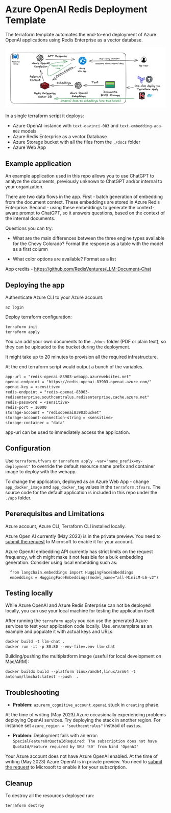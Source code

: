 # Azure OpenAI Redis Deployment Template

 The terraform template automates the end-to-end deployment of Azure OpenAI applications using Redis Enterprise as a vector database.

![Azure OpenAI Redis](app/assets/diagram.png)

In a single terraform script it deploys:

- Azure OpenAI instance with `text-davinci-003` and `text-embedding-ada-002` models
- Azure Redis Enterprise as a vector Database
- Azure Storage bucket with all the files from the `./docs` folder
- Azure Web App

## Example application

An example application used in this repo allows you to use ChatGPT to analyze the documents, previously unknown to ChatGPT and/or internal to your organization.

There are two data flows in the app. First - batch generation of embedding from the document context. These embeddings are stored in Azure Redis Enterprise. Second - using these embeddings to generate the context-aware prompt to ChatGPT, so it answers questions, based on the context of the internal documents.

Questions you can try:

- What are the main differences between the three engine types available for the Chevy Colorado? Format the response as a table with the model as a first column

- What color options are available? Format as a list

App credits - https://github.com/RedisVentures/LLM-Document-Chat


## Deploying the app

Authenticate Azure CLI to your Azure account:

```
az login
```
Deploy terraform configuration:
```
terraform init
terraform apply
```

You can add your own documents to the `./docs` folder (PDF or plain text), so they can be uploaded to the bucket during the deployment.

It might take up to 20 minutes to provision all the required infrastructure.

At the end terraform script would output a bunch of the variables.
```
app-url = "redis-openai-83903-webapp.azurewebsites.net"
openai-endpoint = "https://redis-openai-83903.openai.azure.com/"
openai-key = <sensitive>
redis-endpoint = "redis-openai-83903-redisenterprise.southcentralus.redisenterprise.cache.azure.net"
redis-password = <sensitive>
redis-port = 10000
storage-account = "redisopenai83903bucket"
storage-account-connection-string = <sensitive>
storage-container = "data"
```

app-url can be used to immediately access the application.

## Configuration

Use `terraform.tfvars` or `terraform apply -var="name_prefix=my-deployment"` to override the default resource name prefix and container image to deploy with the webapp. 

To change the application, deployed as an Azure Web App - change `app_docker_image` and `app_docker_tag` values in the `terraform.tfvars`. The source code for the default application is included in this repo under the `./app` folder.

## Pererequisites and Limitations

Azure account, Azure CLI, Terraform CLI installed locally.

Azure Open AI currently (May 2023) is in the private preview. You need to [submit the request](https://customervoice.microsoft.com/Pages/ResponsePage.aspx?id=v4j5cvGGr0GRqy180BHbR7en2Ais5pxKtso_Pz4b1_xUOFA5Qk1UWDRBMjg0WFhPMkIzTzhKQ1dWNyQlQCN0PWcu) to Microsoft to enable it for your account.

Azure OpenAI embedding API currently has strict limits on the request frequency, which might make it not feasible for a bulk embedding generation. Consider using local embedding such as:
```
  from langchain.embeddings import HuggingFaceEmbeddings
  embeddings = HuggingFaceEmbeddings(model_name="all-MiniLM-L6-v2")
```

## Testing locally

While Azure OpenAI and Azure Redis Enterprise can not be deployed locally, you can use your local machine for testing the application itself.

After running the `terraform apply` you can use the generated Azure services to test your application code locally. Use .env.template as an example and populate it with actual keys and URLs.

```
docker build -t llm-chat .  
docker run -it -p 80:80 --env-file=.env llm-chat
```

Building/pushing the multiplatform image (useful for local development on Mac/ARM):

```
docker buildx build --platform linux/amd64,linux/arm64 -t antonum/llmchat:latest --push  .
```

## Troubleshooting

- **Problem:** `azurerm_cognitive_account.openai` stuck in `creating` phase. 

At the time of writing (May 2023) Azure occasionally experiencing problems deploying OpenAI services. Try deploying the stack in another region. For instance set `azure_region = "southcentralus"` instead of `eastus`. 

- **Problem**: Deployment fails with an error: `SpecialFeatureOrQuotaIdRequired: The subscription does not have QuotaId/Feature required by SKU 'S0' from kind 'OpenAI'`

Your Azure account does not have Azure OpenAI enabled. At the time of writing (May 2023) Azure OpenAI is in private preview. You need to [submit the request](https://customervoice.microsoft.com/Pages/ResponsePage.aspx?id=v4j5cvGGr0GRqy180BHbR7en2Ais5pxKtso_Pz4b1_xUOFA5Qk1UWDRBMjg0WFhPMkIzTzhKQ1dWNyQlQCN0PWcu) to Microsoft to enable it for your subscription.

## Cleanup

To destroy all the resources deployed run:
```
terraform destroy
```
